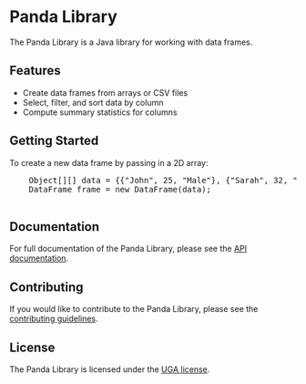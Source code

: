 <!DOCTYPE html>
<html lang="en">
  <head>
    <meta charset="UTF-8">
  </head>
  <body>
    <h1>Panda Library</h1>
    <p>The Panda Library is a Java library for working with data frames.</p>
    <h2>Features</h2>
    <ul>
      <li>Create data frames from arrays or CSV files</li>
      <li>Select, filter, and sort data by column</li>
      <li>Compute summary statistics for columns</li>
    </ul>
    <h2>Getting Started</h2>
    <p>To create a new data frame by passing in a 2D array:</p>
    <pre>
    Object[][] data = {{"John", 25, "Male"}, {"Sarah", 32, "Female"}};
    DataFrame frame = new DataFrame(data);
    </pre>
    <h2>Documentation</h2>
    <p>For full documentation of the Panda Library, please see the <a href="https://al-nadharifaroq.github.io/apidocs/fr/uga/bib/DataFrame.html">API documentation</a>.</p>
    <h2>Contributing</h2>
    <p>If you would like to contribute to the Panda Library, please see the <a href="https://github.com/example/panda/blob/main/CONTRIBUTING.md">contributing guidelines</a>.</p>
    <h2>License</h2>
    <p>The Panda Library is licensed under the <a href="https://github.com/example/panda/blob/main/LICENSE.md">UGA license</a>.</p>
  </body>
</html>
